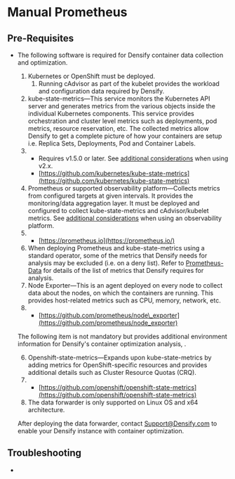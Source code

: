 # Manual Prometheus

## Pre-Requisites

*   The following software is required for Densify container data collection and optimization.

    1. Kubernetes or OpenShift must be deployed.
       1. Running cAdvisor as part of the kubelet provides the workload and configuration data required by Densify.
    2. kube-state-metrics—This service monitors the Kubernetes API server and generates metrics from the various objects inside the individual Kubernetes components. This service provides orchestration and cluster level metrics such as deployments, pod metrics, resource reservation, etc. The collected metrics allow Densify to get a complete picture of how your containers are setup i.e. Replica Sets, Deployments, Pod and Container Labels.
    3.
       * Requires v1.5.0 or later. See [additional considerations](https://www.densify.com/docs/WebHelp_Densify_Cloud/Content/Data_Collection_for_Public_Cloud_Systems/Container_Data_Collection_Additional_Considerations.htm#ksm2x) when using v2.x.
       * [https://github.com/kubernetes/kube-state-metrics](https://github.com/kubernetes/kube-state-metrics)
    4. Prometheus or supported observability platform—Collects metrics from configured targets at given intervals. It provides the monitoring/data aggregation layer. It must be deployed and configured to collect kube-state-metrics and cAdvisor/kubelet metrics. See [additional considerations](https://www.densify.com/docs/WebHelp_Densify_Cloud/Content/Data_Collection_for_Public_Cloud_Systems/Container_Data_Collection_Additional_Considerations.htm#ObsPlat) when using an observability platform.
    5.
       * [https://prometheus.io](https://prometheus.io/)
    6. When deploying Prometheus and kube-state-metrics using a standard operator, some of the metrics that Densify needs for analysis may be excluded (i.e. on a deny list). Refer to [Prometheus-Data](https://github.com/densify-dev/container-data-collection/tree/main/docs) for details of the list of metrics that Densify requires for analysis.
    7. Node Exporter—This is an agent deployed on every node to collect data about the nodes, on which the containers are running. This provides host-related metrics such as CPU, memory, network, etc.
    8.
       * [https://github.com/prometheus/node\_exporter](https://github.com/prometheus/node_exporter)

    The following item is not mandatory but provides additional environment information for Densify's container optimization analysis, .

    6. Openshift-state-metrics—Expands upon kube-state-metrics by adding metrics for OpenShift-specific resources and provides additional details such as Cluster Resource Quotas (CRQ).
    7.
       * [https://github.com/openshift/openshift-state-metrics](https://github.com/openshift/openshift-state-metrics)
    8. The data forwarder is only supported on Linux OS and x64 architecture.

    After deploying the data forwarder, contact Support@Densify.com to enable your Densify instance with container optimization.

## Troubleshooting

*
